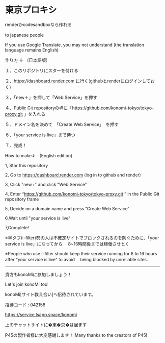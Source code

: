 # 東京プロキシ
renderかcodesandboxなら作れる


to japanese people　

If you use Google Translate, you may not understand (the translation language remains English)

作り方 ↓　(日本語版)

１、このリポジトリにスターを付ける

２、https://dashboard.render.com
に行く(githubとrenderにログインしておく)

３，「new＋」を押して「Web Service」を押す

４、Public Git repositoryの枠に「https://github.com/konomi-tokyo/tokyo-proxy.git
」を入れる

５、ドメイン名を決めて　「Create Web Service」　を押す

６、「your service is live」まで待つ

７、完成！

 How to make↓　(English edition)

1, Star this repository 

2, Go to https://dashboard.render.com
(log in to github and render)

3, Click "new+" and click "Web Service"

4, Enter “https://github.com/konomi-tokyo/tokyo-proxy.git
” in the Public Git repository frame

5, Decide on a domain name and press “Create Web Service"

6,Wait until "your service is live"

7,Complete!

※学タブ(i-filter)勢の人は不確定サイトでブロックされるのを防ぐために、「your service is live」になってから
　8~16時間後までは稼働させとく

 ※People who use i-filter should keep their service running for 8 to 16 hours after "your service is live" to avoid 
 　being blocked by unreliable sites.

--------------------------------------------------------------

貴方もkonoMiに参加しましょう！

Let's join konoMi too!

konoMi[サイト教え合い]へ招待されています。

招待コード : 042158

https://service.lsapp.space/konomi

上のチャットサイトに�東�京�は居ます

P45の製作者様に大変感謝します！
Many thanks to the creators of P45!

